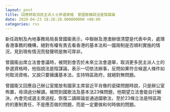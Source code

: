 ```yaml
---
layout: post
title: 回應將取消民主派人士參選資格　曾國衞稱說法是陰謀論
date: 2020-04-23 18:28:20.000000000 +08:00
categories: rss
---
```


新任政制及內地事務局局長曾國衞表示，中聯辦及港澳辦很清楚是代表中央，處理香港事務的機構，絕對有權有責去看香港的基本法和一國兩制是否順利實施的情況，見到現有情況而發聲明是無可厚非。

曾國衞出席立法會會議時，被問到會否於未來立法會選舉，取消更多民主派人士的參選資格時，他指說法是陰謀論，表示一切依法辦事，反問如果符合候選人條件如何取消資格，又說只要擁護基本法，支持特區政府，就絕對無問題。

曾國衞又回應自己辦公室擺放有國家主席習近平肖像的瓷碟問題時說，只是辦公室佈置，毋須過分解讀。被問到國歌法及基本法23條問題，他期望立法會能自行解決，內會完成選主席過程，恢復二讀辯論並通過國歌法，至於23條立法是特區政府的憲制責任，不是應否做的問題，而是一定要做和何時做的問題。
